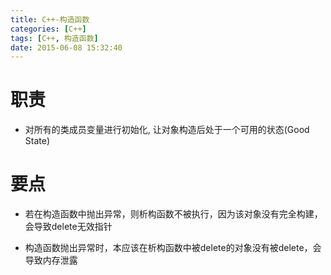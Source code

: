 ```yaml
---
title: C++-构造函数
categories: [C++]
tags: [C++, 构造函数]
date: 2015-06-08 15:32:40
---
```


# 职责

-   对所有的类成员变量进行初始化, 让对象构造后处于一个可用的状态(Good State)

# 要点

-   若在构造函数中抛出异常，则析构函数不被执行，因为该对象没有完全构建，会导致delete无效指针

-   构造函数抛出异常时，本应该在析构函数中被delete的对象没有被delete，会导致内存泄露
